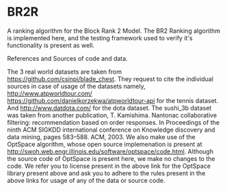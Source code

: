 # BR2R
A ranking algorithm for the Block Rank 2 Model. The BR2 Ranking algorithm is implemented here, and the testing framework used to verify it's functionality is present as well.

References and Sources of code and data.

The 3 real world datasets are taken from https://github.com/csinpi/blade_chest. They request to cite the individual sources in case of usage of the datasets namely,
http://www.atpworldtour.com/ https://github.com/danielkorzekwa/atpworldtour-api for the tennis dataset. And http://www.datdota.com/ for the dota dataset. The sushi_3b dataset was taken from another publication, T. Kamishima. Nantonac collaborative filtering: recommendation based on order responses. In Proceedings of
the ninth ACM SIGKDD international conference on Knowledge discovery and data mining, pages 583–588. ACM, 2003. We also make use of the OptSpace algorithm, whose open source implemenation is present at http://swoh.web.engr.illinois.edu/software/optspace/code.html. Although the source code of OptSpace is present here, we make no changes to the code. We refer you to license present in the above link for the OptSpace library present above and ask you to adhere to the rules present in the above links for usage of any of the data or source code.
